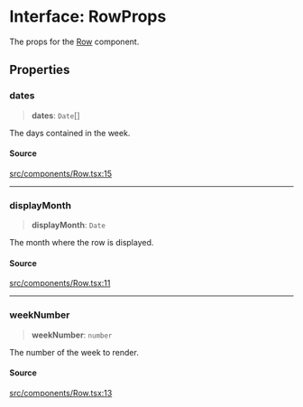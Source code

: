 # Interface: RowProps

The props for the [Row](../functions/Row.md) component.

## Properties

### dates

> **dates**: `Date`[]

The days contained in the week.

#### Source

[src/components/Row.tsx:15](https://github.com/gpbl/react-day-picker/blob/9ad13dc72fff814dcf720a62f6e3b5ea38e8af6d/src/components/Row.tsx#L15)

***

### displayMonth

> **displayMonth**: `Date`

The month where the row is displayed.

#### Source

[src/components/Row.tsx:11](https://github.com/gpbl/react-day-picker/blob/9ad13dc72fff814dcf720a62f6e3b5ea38e8af6d/src/components/Row.tsx#L11)

***

### weekNumber

> **weekNumber**: `number`

The number of the week to render.

#### Source

[src/components/Row.tsx:13](https://github.com/gpbl/react-day-picker/blob/9ad13dc72fff814dcf720a62f6e3b5ea38e8af6d/src/components/Row.tsx#L13)

